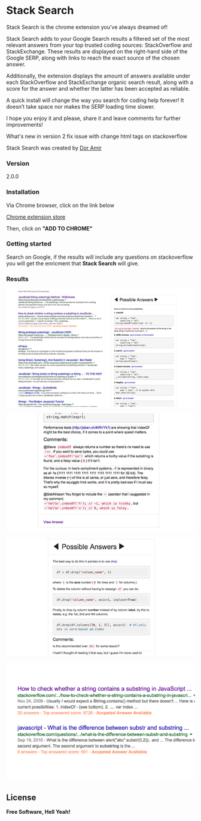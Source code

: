 # Stack Search

Stack Search is the chrome extension you’ve always dreamed of!

Stack Search adds to your Google Search results a filtered set of the most relevant answers from your top trusted coding sources: StackOverflow and StackExchange. These results are displayed on the right-hand side of the Google SERP, along with links to reach the exact source of the chosen answer.

Additionally, the extension displays the amount of answers available under each StackOverflow and StackExchange organic search result, along with a score for the answer and whether the latter has been accepted as reliable.

A quick install will change the way you search for coding help forever! It doesn’t take space nor makes the SERP loading time slower.

I hope you enjoy it and please, share it and leave comments for further improvements!

What's new in version 2
fix issue with change html tags on stackoverflow

Stack Search was created by [Dor Amir](mailto:amirdor@gmail.com)

### Version
2.0.0

### Installation
Via Chrome browser, click on the link below

[Chrome extension store]( https://chrome.google.com/webstore/detail/stack-search/mmbkjfdlhegphofeodeinpbcifaobacl?utm_source=github&utm_medium=readme)

Then, click on **"ADD TO CHROME"**

### Getting started
Search on Google, if the results will include any questions on stackoverflow you will get the enricment that **Stack Search** will give. 

### Results
![Possible Answer](screenshots/results2.jpg)


![Possible Answer](screenshots/results3.jpg)


![Possible Answer](screenshots/results4.jpg)


![Results](screenshots/results.jpg)

License
----

**Free Software, Hell Yeah!**
